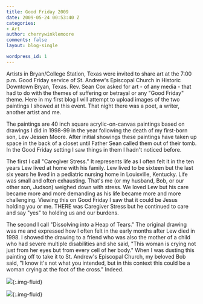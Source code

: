 ```yaml
---
title: Good Friday 2009
date: 2009-05-24 00:53:40 Z
categories:
- Art
author: cherrywinklemoore
comments: false
layout: blog-single

wordpress_id: 1
---
```


Artists in Bryan/College Station, Texas were invited to share art at the 7:00 p.m. Good Friday service of St. Andrew's Episcopal Church in Historic Downtown Bryan, Texas. Rev. Sean Cox asked for art - of any media - that had to do with the themes of suffering or betrayal or any "Good Friday" theme. Here in my first blog I will attempt to upload images of the two paintings I showed at this event. That night there was a poet, a writer, another artist and me.

The paintings are 40 inch square acrylic-on-canvas paintings based on drawings I did in 1998-99 in the year following the death of my first-born son, Lew Jessen Moore. After initial showings these paintings have taken up space in the back of a closet until Father Sean called them out of their tomb. In the Good Friday setting I saw things in them I hadn't noticed before.

The first I call "Caregiver Stress." It represents life as I often felt it in the ten years Lew lived at home with his family. Lew lived to be sixteen but the last six years he lived in a pediatric nursing home in Louisville, Kentucky. Life was small and often exhausting. That's me (or my husband, Bob, or our other son, Judson) weighed down with stress. We loved Lew but his care became more and more demanding as his life became more and more challenging. Viewing this on Good Friday I saw that it could be Jesus holding you or me. THERE was Caregiver Stress but he continued to care and say "yes" to holding us and our burdens.

The second I call "Dissolving into a Heap of Tears." The original drawing was me and expressed how I often felt in the early months after Lew died in 1998. I showed the drawing to a friend who was also the mother of a child who had severe multiple disabilities and she said, "This woman is crying not just from her eyes but from every cell of her body." When I was dusting this painting off to take it to St. Andrew's Episcopal Church, my beloved Bob said, "I know it's not what you intended, but in this context this could be a woman crying at the foot of the cross." Indeed.


![](/uploads/Caregiver+Stress.jpg){:.img-fluid}


![](/uploads/Dissolving-into-a-Heap-of-Tears.jpg){:.img-fluid}
